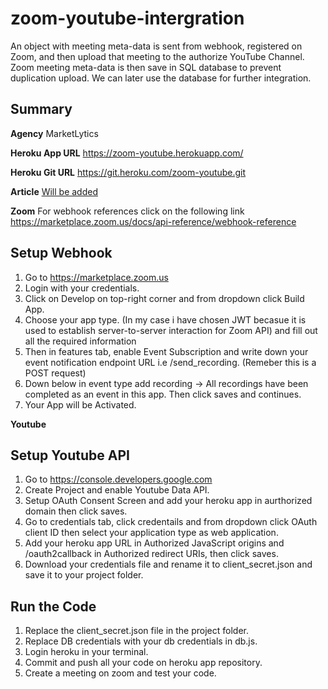 # zoom-youtube-intergration

An object with meeting meta-data is sent from webhook, registered on Zoom, and then upload that meeting to the authorize YouTube Channel. Zoom meeting meta-data is then save in SQL database to prevent duplication upload. 
We can later use the database for further integration.

## Summary
**Agency**
MarketLytics

**Heroku App URL**
https://zoom-youtube.herokuapp.com/

**Heroku Git URL**
https://git.heroku.com/zoom-youtube.git

**Article**
[Will be added]()

**Zoom**
For webhook references click on the following link https://marketplace.zoom.us/docs/api-reference/webhook-reference 
## Setup Webhook
 1. Go to https://marketplace.zoom.us 
 2. Login with your credentials. 
 3. Click on Develop on top-right corner and from dropdown click Build App.
 4. Choose your app type. (In my case i have chosen JWT becasue it is used to establish server-to-server interaction for Zoom API) and fill out all the required information
 5. Then in features tab, enable Event Subscription and write down your event notification endpoint URL i.e <your-app-url>/send_recording. (Remeber this is a POST request)
 6. Down below in event type add recording -> All recordings have been completed as an event in this app. Then click saves and continues.
 7. Your App will be Activated.

**Youtube**
## Setup Youtube API 
 1. Go to https://console.developers.google.com 
 2. Create Project and enable Youtube Data API. 
 3. Setup OAuth Consent Screen and add your heroku app in aurthorized domain then click saves.
 4. Go to credentials tab, click credentails and from dropdown click OAuth client ID then select your application type as web application.
 5. Add your heroku app URL in <your-app-url> Authorized JavaScript origins and <your-app-url>/oauth2callback in Authorized redirect URIs, then click saves.
 6. Download your credentials file and rename it to client_secret.json and save it to your project folder.

## Run the Code
 1. Replace the client_secret.json file in the project folder.
 2. Replace DB credentials with your db credentials in db.js. 
 3. Login heroku in your terminal.
 4. Commit and push all your code on heroku app repository.
 5. Create a meeting on zoom and test your code. 
